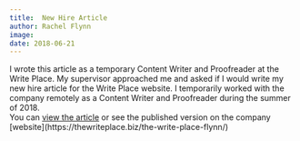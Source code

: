 ```yaml
---
title:  New Hire Article
author: Rachel Flynn
image: 
date: 2018-06-21   
---
```



<p>I wrote this article as a temporary Content Writer and Proofreader at the Write Place. My supervisor approached me and asked if I would write my new hire article for the Write Place website. I temporarily worked with the company remotely as a Content Writer and Proofreader during the summer of 2018. 
  
 <br>
 You can <a href="documentsfolder1/The Write Place Article.pdf" target="_blank">view the article</a> or see the published version on the company [website](https://thewriteplace.biz/the-write-place-flynn/)
</p>
